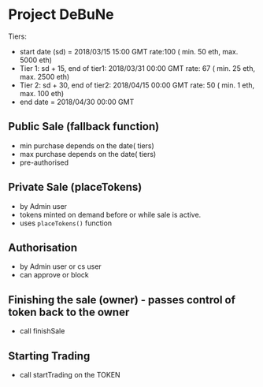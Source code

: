# Project DeBuNe

Tiers: 
 
* start date (sd) = 2018/03/15 15:00 GMT
	rate:100  ( min. 50 eth, max. 5000 eth)
* Tier 1: sd + 15, end of tier1:  2018/03/31 00:00 GMT
	rate: 67  ( min. 25 eth, max. 2500 eth)
* Tier 2: sd + 30, end of tier2:  2018/04/15 00:00 GMT
	rate: 50  ( min. 1 eth, max. 100 eth)
* end date =  2018/04/30 00:00 GMT

## Public Sale (fallback function)

* min purchase depends on the date( tiers)
* max purchase depends on the date( tiers)
* pre-authorised

## Private Sale (placeTokens)

* by Admin user
* tokens minted on demand before or while sale is active.
* uses `placeTokens()` function

## Authorisation

* by Admin user or cs user 
* can approve or block

## Finishing the sale (owner) - passes control of token back to the owner

* call finishSale 

## Starting Trading

* call startTrading on the TOKEN



